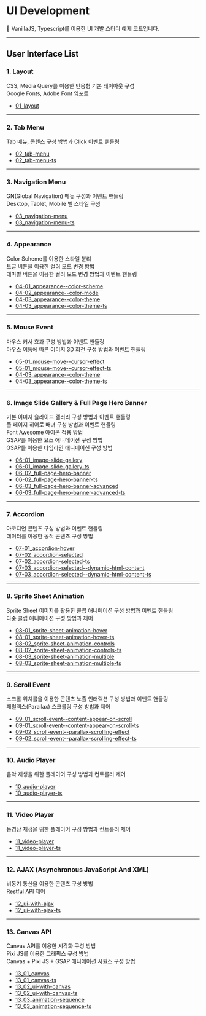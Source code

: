 # UI Development

📌 VanillaJS, Typescript를 이용한 UI 개발 스터디 예제 코드입니다.

***

## User Interface List

### 1. Layout
CSS, Media Query를 이용한 반응형 기본 레이아웃 구성<br>
Google Fonts, Adobe Font 임포트
- [01_layout](https://github.com/theo-interactive/ui-development/tree/main/01_layout)

***

### 2. Tab Menu
Tab 메뉴, 콘텐츠 구성 방법과 Click 이벤트 핸들링
- [02_tab-menu](https://github.com/theo-interactive/ui-development/tree/main/02_tab-menu)
- [02_tab-menu-ts](https://github.com/theo-interactive/ui-development/tree/main/02_tab-menu-ts)

***

### 3. Navigation Menu
GN(Global Navigation) 메뉴 구성과 이벤트 핸들링<br>
Desktop, Tablet, Mobile 별 스타일 구성
- [03_navigation-menu](https://github.com/theo-interactive/ui-development/tree/main/03_navigation-menu)
- [03_navigation-menu-ts](https://github.com/theo-interactive/ui-development/tree/main/03_navigation-menu-ts)

***

### 4. Appearance
Color Scheme를 이용한 스타일 분리<br>
토글 버튼을 이용한 컬러 모드 변경 방법<br>
테마별 버튼을 이용한 컬러 모드 변경 방법과 이벤트 핸들링
- [04-01_appearance--color-scheme](https://github.com/theo-interactive/ui-development/tree/main/04-01_appearance--color-scheme)
- [04-02_appearance--color-mode](https://github.com/theo-interactive/ui-development/tree/main/04-02_appearance--color-mode)
- [04-03_appearance--color-theme](https://github.com/theo-interactive/ui-development/tree/main/04-03_appearance--color-theme)
- [04-03_appearance--color-theme-ts](https://github.com/theo-interactive/ui-development/tree/main/04-03_appearance--color-theme-ts)

***

### 5. Mouse Event
마우스 커서 효과 구성 방법과 이벤트 핸들링<br>
마우스 이동에 따른 이미지 3D 회전 구성 방법과 이벤트 핸들링
- [05-01_mouse-move--cursor-effect](https://github.com/theo-interactive/ui-development/tree/main/05-01_mouse-move--cursor-effect)
- [05-01_mouse-move--cursor-effect-ts](https://github.com/theo-interactive/ui-development/tree/main/05-01_mouse-move--cursor-effect-ts)
- [04-03_appearance--color-theme](https://github.com/theo-interactive/ui-development/tree/main/04-03_appearance--color-theme)
- [04-03_appearance--color-theme-ts](https://github.com/theo-interactive/ui-development/tree/main/04-03_appearance--color-theme-ts)

***

### 6. Image Slide Gallery & Full Page Hero Banner
기본 이미지 슬라이드 갤러리 구성 방법과 이벤트 핸들링<br>
풀 페이지 히어로 배너 구성 방법과 이벤트 핸들링<br>
Font Awesome 아이콘 적용 방법<br>
GSAP를 이용한 요소 애니메이션 구성 방법<br>
GSAP를 이용한 타입라인 애니메이션 구성 방법
- [06-01_image-slide-gallery](https://github.com/theo-interactive/ui-development/tree/main/06-01_image-slide-gallery)
- [06-01_image-slide-gallery-ts](https://github.com/theo-interactive/ui-development/tree/main/06-01_image-slide-gallery-ts)
- [06-02_full-page-hero-banner](https://github.com/theo-interactive/ui-development/tree/main/06-02_full-page-hero-banner)
- [06-02_full-page-hero-banner-ts](https://github.com/theo-interactive/ui-development/tree/main/06-02_full-page-hero-banner-ts)
- [06-03_full-page-hero-banner-advanced](https://github.com/theo-interactive/ui-development/tree/main/06-03_full-page-hero-banner-advanced)
- [06-03_full-page-hero-banner-advanced-ts](https://github.com/theo-interactive/ui-development/tree/main/06-03_full-page-hero-banner-advanced-ts)

***

### 7. Accordion
아코디언 콘텐츠 구성 방법과 이벤트 핸들링<br>
데이터를 이용한 동적 콘텐츠 구성 방법
- [07-01_accordion-hover](https://github.com/theo-interactive/ui-development/tree/main/07-01_accordion-hover)
- [07-02_accordion-selected](https://github.com/theo-interactive/ui-development/tree/main/07-02_accordion-selected)
- [07-02_accordion-selected-ts](https://github.com/theo-interactive/ui-development/tree/main/07-02_accordion-selected-ts)
- [07-03_accordion-selected--dynamic-html-content](https://github.com/theo-interactive/ui-development/tree/main/07-03_accordion-selected--dynamic-html-content)
- [07-03_accordion-selected--dynamic-html-content-ts](https://github.com/theo-interactive/ui-development/tree/main/07-03_accordion-selected--dynamic-html-content-ts)

***

### 8. Sprite Sheet Animation
Sprite Sheet 이미지를 활용한 클립 애니메이션 구성 방법과 이벤트 핸들링<br>
다중 클립 애니메이션 구성 방법과 제어
- [08-01_sprite-sheet-animation-hover](https://github.com/theo-interactive/ui-development/tree/main/08-01_sprite-sheet-animation-hover)
- [08-01_sprite-sheet-animation-hover-ts](https://github.com/theo-interactive/ui-development/tree/main/08-01_sprite-sheet-animation-hover-ts)
- [08-02_sprite-sheet-animation-controls](https://github.com/theo-interactive/ui-development/tree/main/08-02_sprite-sheet-animation-controls)
- [08-02_sprite-sheet-animation-controls-ts](https://github.com/theo-interactive/ui-development/tree/main/08-02_sprite-sheet-animation-controls-ts)
- [08-03_sprite-sheet-animation-multiple](https://github.com/theo-interactive/ui-development/tree/main/08-03_sprite-sheet-animation-multiple)
- [08-03_sprite-sheet-animation-multiple-ts](https://github.com/theo-interactive/ui-development/tree/main/08-03_sprite-sheet-animation-multiple-ts)

***

### 9. Scroll Event
스크롤 위치를을 이용한 콘텐츠 노출 인터랙션 구성 방법과 이벤트 핸들링<br>
패럴랙스(Parallax) 스크롤링 구성 방법과 제어
- [09-01_scroll-event--content-appear-on-scroll](https://github.com/theo-interactive/ui-development/tree/main/09-01_scroll-event--content-appear-on-scroll)
- [09-01_scroll-event--content-appear-on-scroll-ts](https://github.com/theo-interactive/ui-development/tree/main/09-01_scroll-event--content-appear-on-scroll-ts)
- [09-02_scroll-event--parallax-scrolling-effect](https://github.com/theo-interactive/ui-development/tree/main/09-02_scroll-event--parallax-scrolling-effect)
- [09-02_scroll-event--parallax-scrolling-effect-ts](https://github.com/theo-interactive/ui-development/tree/main/09-02_scroll-event--parallax-scrolling-effect-ts)

***

### 10. Audio Player
음악 재생을 위한 플레이어 구성 방법과 컨트롤러 제어
- [10_audio-player](https://github.com/theo-interactive/ui-development/tree/main/10_audio-player)
- [10_audio-player-ts](https://github.com/theo-interactive/ui-development/tree/main/10_audio-player-ts)

***

### 11. Video Player
동영상 재생을 위한 플레이어 구성 방법과 컨트롤러 제어
- [11_video-player](https://github.com/theo-interactive/ui-development/tree/main/11_video-player)
- [11_video-player-ts](https://github.com/theo-interactive/ui-development/tree/main/11_video-player-ts)

***

### 12. AJAX (Asynchronous JavaScript And XML)
비동기 통신을 이용한 콘텐츠 구성 방법<br>
Restful API 제어
- [12_ui-with-ajax](https://github.com/theo-interactive/ui-development/tree/main/12_ui-with-ajax)
- [12_ui-with-ajax-ts](https://github.com/theo-interactive/ui-development/tree/main/12_ui-with-ajax-ts)

***

### 13. Canvas API
Canvas API를 이용한 시각화 구성 방법<br>
Pixi JS를 이용한 그래픽스 구성 방법<br>
Canvas + Pixi JS + GSAP 애니메이션 시퀀스 구성 방법
- [13_01_canvas](https://github.com/theo-interactive/ui-development/tree/main/13_01_canvas)
- [13_01_canvas-ts](https://github.com/theo-interactive/ui-development/tree/main/13_01_canvas-ts)
- [13_02_ui-with-canvas](https://github.com/theo-interactive/ui-development/tree/main/13_02_ui-with-canvas)
- [13_02_ui-with-canvas-ts](https://github.com/theo-interactive/ui-development/tree/main/13_02_ui-with-canvas-ts)
- [13_03_animation-sequence](https://github.com/theo-interactive/ui-development/tree/main/13_03_animation-sequence)
- [13_03_animation-sequence-ts](https://github.com/theo-interactive/ui-development/tree/main/13_03_animation-sequence-ts)
